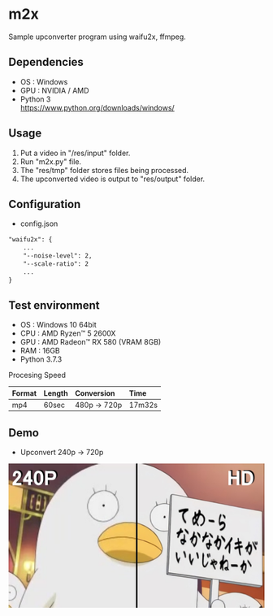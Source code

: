# m2x
Sample upconverter program using waifu2x, ffmpeg.

## Dependencies

* OS : Windows
* GPU : NVIDIA / AMD
* Python 3<br>
  https://www.python.org/downloads/windows/

## Usage
1. Put a video in "/res/input" folder.
2. Run "m2x.py" file.
3. The "res/tmp" folder stores files being processed.
4. The upconverted video is output to "res/output" folder.

## Configuration
* config.json
```
"waifu2x": {
    ...
    "--noise-level": 2,
    "--scale-ratio": 2
    ...
}
```

## Test environment
* OS : Windows 10 64bit
* CPU : AMD Ryzen™ 5 2600X   
* GPU : AMD Radeon™ RX 580 (VRAM 8GB)
* RAM : 16GB
* Python 3.7.3

Procesing Speed

| Format | Length | Conversion  | Time   |
|:-------|:-------|:------------|:-------|
| mp4    | 60sec  | 480p → 720p | 17m32s |

## Demo
* Upconvert 240p → 720p

![Elizabeth](https://raw.githubusercontent.com/ybs32/m2x/images/Elizabeth.jpg)